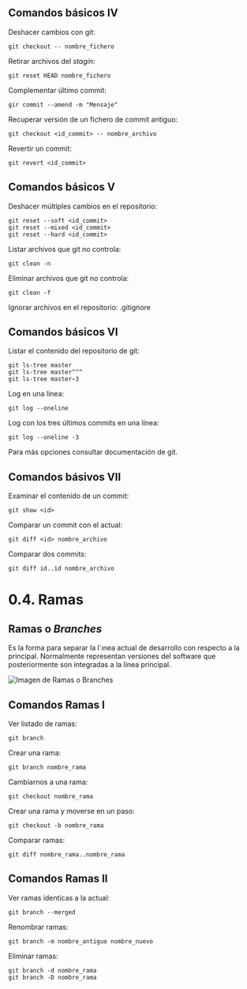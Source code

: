 ## Comandos básicos IV

Deshacer cambios con git:

	git checkout -- nombre_fichero

Retirar archivos del *stagin*:

	git reset HEAD nombre_fichero

Complementar último commit:

	gir commit --amend -m "Mensaje"

Recuperar versión de un fichero de commit antiguo:

	git checkout <id_commit> -- nombre_archivo

Revertir un commit:

	git revert <id_commit>

## Comandos básicos V

Deshacer múltiples cambios en el repositorio:

	git reset --soft <id_commit>
	git reset --mixed <id_commit>
	git reset --hard <id_commit>

Listar archivos que git no controla:

	git clean -n

Eliminar archivos que git no controla:

	git clean -f

Ignorar archivos en el repositorio: .gitignore

## Comandos básicos VI

Listar el contenido del repositorio de git:

	git ls-tree master
	git ls-tree master^^^
	git ls-tree master~3

Log en una línea:

	git log --oneline

Log con los tres últimos commits en una línea:

	git log --oneline -3

Para más opciones consultar documentación de git.

## Comandos básivos VII

Examinar el contenido de un commit:

	git show <id>

Comparar un commit con el actual:

	git diff <id> nombre_archivo

Comparar dos commits:

	git diff id..id nombre_archivo

# 0.4. Ramas
## Ramas o *Branches*

Es la forma para separar la l´ınea actual de desarrollo con respecto a la principal. Normalmente
representan versiones del software que posteriormente son integradas a la línea principal.

![Imagen de Ramas o Branches](https://i.stack.imgur.com/mvLUy.png)

## Comandos Ramas I

Ver listado de ramas:

	git branch

Crear una rama:

	git branch nombre_rama

Cambiarnos a una rama:

	git checkout nombre_rama

Crear una rama y moverse en un paso:

	git checkout -b nombre_rama

Comparar ramas:

	git diff nombre_rama..nombre_rama

## Comandos Ramas II

Ver ramas identicas a la actual:

	git branch --merged

Renombrar ramas:

	git branch -m nombre_antiguo nombre_nuevo

Eliminar ramas:

	git branch -d nombre_rama
	git branch -D nombre_rama